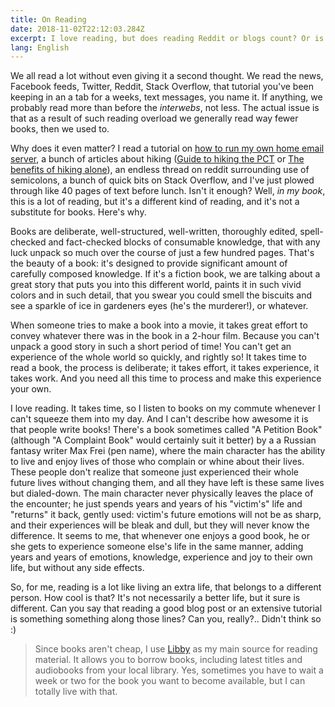 ```yaml
---
title: On Reading
date: 2018-11-02T22:12:03.284Z
excerpt: I love reading, but does reading Reddit or blogs count? Or is it only books should be considered proper reading?
lang: English
---
```


We all read a lot without even giving it a second thought. We read the news, Facebook feeds, Twitter, Reddit, Stack Overflow, that tutorial you've been keeping in an a tab for a weeks, text messages, you name it. If anything, we probably read more than before the _interwebs_, not less. The actual issue is that as a result of such reading overload we generally read way fewer books, then we used to.

Why does it even matter? I read a tutorial on [how to run my own home email server](https://arstechnica.com/information-technology/2014/02/how-to-run-your-own-e-mail-server-with-your-own-domain-part-1/), a bunch of articles about hiking ([Guide to hiking the PCT](https://www.pcta.org/take-a-hike/) or [The benefits of hiking alone](https://www.rei.com/blog/hike/benefits-hiking-alone)), an endless thread on reddit surrounding use of semicolons, a bunch of quick bits on Stack Overflow, and I've just plowed through like 40 pages of text before lunch. Isn't it enough? Well, _in my book_, this is a lot of reading, but it's a different kind of reading, and it's not a substitute for books. Here's why.

Books are deliberate, well-structured, well-written, thoroughly edited, spell-checked and fact-checked blocks of consumable knowledge, that with any luck unpack so much over the course of just a few hundred pages. That's the beauty of a book: it's designed to provide significant amount of carefully composed knowledge. If it's a fiction book, we are talking about a great story that puts you into this different world, paints it in such vivid colors and in such detail, that you swear you could smell the biscuits and see a sparkle of ice in gardeners eyes (he's the murderer!), or whatever.

When someone tries to make a book into a movie, it takes great effort to convey whatever there was in the book in a 2-hour film. Because you can't unpack a good story in such a short period of time! You can't get an experience of the whole world so quickly, and rightly so! It takes time to read a book, the process is deliberate; it takes effort, it takes experience, it takes work. And you need all this time to process and make this experience your own.

I love reading. It takes time, so I listen to books on my commute whenever I can't squeeze them into my day. And I can't describe how awesome it is that people write books! There's a book sometimes called "A Petition Book" (although "A Complaint Book" would certainly suit it better) by a a Russian fantasy writer Max Frei (pen name), where the main character has the ability to live and enjoy lives of those who complain or whine about their lives. These people don't realize that someone just experienced their whole future lives without changing them, and all they have left is these same lives but dialed-down. The main character never physically leaves the place of the encounter; he just spends years and years of his "victim's" life and "returns" it back, gently used: victim's future emotions will not be as sharp, and their experiences will be bleak and dull, but they will never know the difference. It seems to me, that whenever one enjoys a good book, he or she gets to experience someone else's life in the same manner, adding years and years of emotions, knowledge, experience and joy to their own life, but without any side effects.

So, for me, reading is a lot like living an extra life, that belongs to a different person. How cool is that? It's not necessarily a better life, but it sure is different. Can you say that reading a good blog post or an extensive tutorial is something something along those lines? Can you, really?.. Didn't think so :)

> Since books aren't cheap, I use [Libby](https://meet.libbyapp.com/) as my main source for reading material. It allows you to borrow books, including latest titles and audiobooks from your local library. Yes, sometimes you have to wait a week or two for the book you want to become available, but I can totally live with that.
